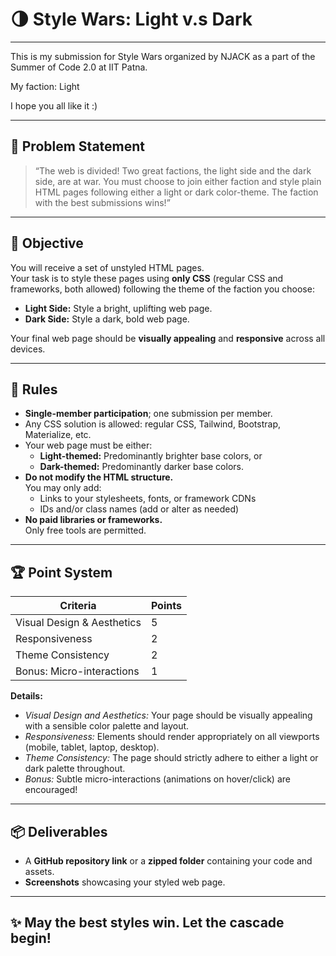 # 🌗 Style Wars: Light v.s Dark

---

This is my submission for Style Wars organized by NJACK as a part of the Summer of Code 2.0 at IIT Patna.

My faction: Light

I hope you all like it :)


---

## 📝 Problem Statement

> “The web is divided! Two great factions, the light side and the dark side, are at war. You must choose to join either faction and style plain HTML pages following either a light or dark color-theme. The faction with the best submissions wins!”

---

## 🎯 Objective

You will receive a set of unstyled HTML pages.  
Your task is to style these pages using **only CSS** (regular CSS and frameworks, both allowed) following the theme of the faction you choose:

- **Light Side:** Style a bright, uplifting web page.
- **Dark Side:** Style a dark, bold web page.

Your final web page should be **visually appealing** and **responsive** across all devices.

---

## 📜 Rules

- **Single-member participation**; one submission per member.
- Any CSS solution is allowed: regular CSS, Tailwind, Bootstrap, Materialize, etc.
- Your web page must be either:
    - **Light-themed:** Predominantly brighter base colors, or
    - **Dark-themed:** Predominantly darker base colors.
- **Do not modify the HTML structure.**  
  You may only add:
    - Links to your stylesheets, fonts, or framework CDNs
    - IDs and/or class names (add or alter as needed)
- **No paid libraries or frameworks.**  
  Only free tools are permitted.

---

## 🏆 Point System

| Criteria                        | Points |
|----------------------------------|--------|
| Visual Design & Aesthetics       |   5    |
| Responsiveness                   |   2    |
| Theme Consistency                |   2    |
| Bonus: Micro-interactions        |   1    |

**Details:**
- *Visual Design and Aesthetics:* Your page should be visually appealing with a sensible color palette and layout.
- *Responsiveness:* Elements should render appropriately on all viewports (mobile, tablet, laptop, desktop).
- *Theme Consistency:* The page should strictly adhere to either a light or dark palette throughout.
- *Bonus:* Subtle micro-interactions (animations on hover/click) are encouraged!

---

## 📦 Deliverables

- A **GitHub repository link** or a **zipped folder** containing your code and assets.
- **Screenshots** showcasing your styled web page.

---

## ✨ May the best styles win. Let the cascade begin!